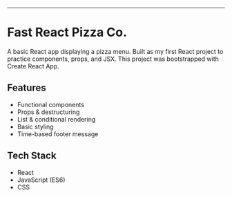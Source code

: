 





---

# Fast React Pizza Co.

A basic React app displaying a pizza menu. Built as my first React project to practice components, props, and JSX.
This project was bootstrapped with Create React App.

## Features

* Functional components
* Props & destructuring
* List & conditional rendering
* Basic styling
* Time-based footer message

## Tech Stack

* React
* JavaScript (ES6)
* CSS
